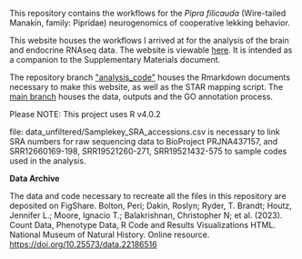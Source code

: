 This repository contains the workflows for the *Pipra filicauda* (Wire-tailed Manakin, family: Pipridae) neurogenomics of cooperative lekking behavior.

This website houses the workflows I arrived at for the analysis of the brain and endocrine RNAseq data. The website is viewable [here](https://periperipatus.github.io/PIFI_brain_transcriptome/). It is intended as a companion to the Supplementary Materials document.

The repository branch ["analysis_code"](https://github.com/periperipatus/PIFI_brain_transcriptome/tree/analysis_code) houses the Rmarkdown documents necessary to make this website, as well as the STAR mapping script.
The [main branch](https://github.com/periperipatus/PIFI_brain_transcriptome/tree/main) houses the data, outputs and the GO annotation process. 

Please NOTE: This project uses R v4.0.2


file: data_unfiltered/Samplekey_SRA_accessions.csv
is necessary to link SRA numbers for raw sequencing data to BioProject PRJNA437157, and SRR12660169-198, SRR19521260-271, SRR19521432-575 to sample codes used in the analysis. 

**Data Archive**

The data and code necessary to recreate all the files in this repository are deposited on FigShare.
Bolton, Peri; Dakin, Roslyn; Ryder, T. Brandt; Houtz, Jennifer L.; Moore, Ignacio T.; Balakrishnan, Christopher N; et al. (2023). Count Data, Phenotype Data, R Code and Results Visualizations HTML. National Museum of Natural History. Online resource. https://doi.org/10.25573/data.22186516